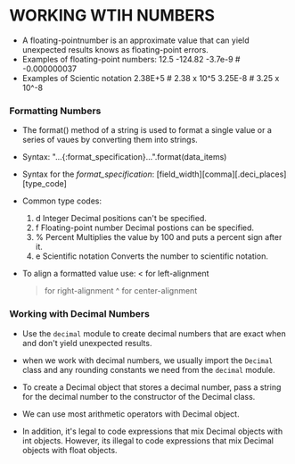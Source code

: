 # WORKING WTIH NUMBERS
- A floating-pointnumber is an approximate value that can yield unexpected results knows as floating-point errors.
- Examples of floating-point numbers:
    12.5
    -124.82
    -3.7e-9   # -0.000000037
- Examples of Scientic notation
    2.38E+5     # 2.38 x 10^5
    3.25E-8     # 3.25 x 10^-8


### Formatting Numbers
- The format() method of a string is used to format a single value or a series of vaues by converting them into strings.
- Syntax:
    "...{:format_specification}...".format(data_items)

- Syntax for the *format_specification*:
    [field_width][comma][.deci_places][type_code]

- Common type codes:
    1. d Integer
        Decimal positions can't be specified.
    2. f Floating-point number
        Decimal postions can be specified.
    3. % Percent
        Multiplies the value by 100 and puts a percent sign after it.
    4. e Scientific notation
        Converts the number to scientific notation.

- To align a formatted value use:
    < for left-alignment
    > for right-alignment
    ^ for center-alignment


### Working with Decimal Numbers
- Use the `decimal` module to create decimal numbers that are exact when and don't yield unexpected results.
- when we work with decimal numbers, we usually import the `Decimal` class and any rounding constants we need from the `decimal` module.
- To create a Decimal object that stores a decimal number, pass a string for the decimal number to the constructor of the Decimal class.

- We can use most arithmetic operators with Decimal object.
- In addition, it's legal to code expressions that mix Decimal objects with int objects. However, its illegal to code expressions that mix Decimal objects with float objects.